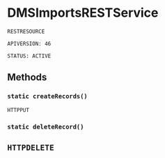 # DMSImportsRESTService

`RESTRESOURCE`

`APIVERSION: 46`

`STATUS: ACTIVE`
## Methods
### `static createRecords()`

`HTTPPUT`
### `static deleteRecord()`

`HTTPDELETE`
---
